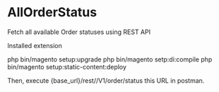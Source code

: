 # AllOrderStatus
Fetch all available Order statuses using REST API

Installed extension

php bin/magento setup:upgrade
php bin/magento setp:di:compile
php bin/magento setup:static-content:deploy

Then, execute {base_url}/rest//V1/order/status this URL in postman.